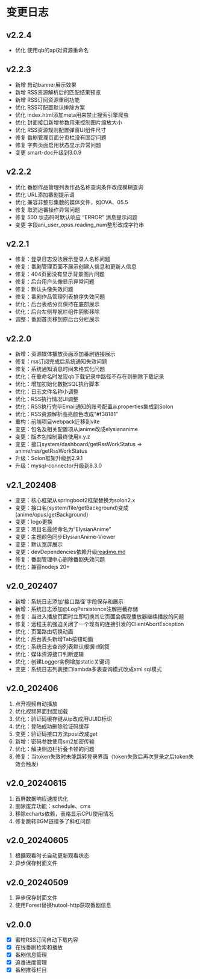 # 变更日志


## v2.2.4
- 优化 使用qb的api对资源重命名


## v2.2.3

- 新增 启动banner展示效果
- 新增 RSS资源解析后的匹配结果预览
- 新增 RSS订阅资源重刷功能
- 优化 RSS可配置默认排除方案
- 优化 index.html添加meta用来禁止搜索引擎爬虫
- 优化 封面接口新增参数用来控制图片缩放大小
- 优化 RSS资源规则配置弹窗UI组件尺寸
- 修复 番剧管理页面分页栏没有固定问题
- 修复 字典页面启用状态显示异常问题
- 变更 smart-doc升级到3.0.9

## v2.2.2

- 优化 番剧作品管理列表作品名称查询条件改成模糊查询
- 优化 URL添加番剧提示语
- 优化 兼容非整形集数的媒体文件，如OVA、05.5
- 修复 取消追番操作异常问题
- 修复 500 状态码时默认响应 “ERROR” 消息提示问题
- 变更 字段ani_user_opus.reading_num整形改成字符串

## v2.2.1

- 修复：登录日志没法展示登录人名称问题
- 修复：番剧管理页面不展示创建人信息和更新人信息
- 修复：404页面没有显示背景图片问题
- 修复：后台用户头像显示异常问题
- 修复：默认头像失效问题
- 修复：番剧作品管理列表排序失效问题
- 优化：后台表格分页保持在底部展示
- 优化：后台左侧导航栏组件阴影移除
- 调整：番剧首页移到原后台分栏展示

## v2.2.0

- 新增：资源媒体播放页面添加番剧链接展示
- 修复：rss订阅完成后系统通知失效问题
- 修复：系统通知消息时间未格式化问题
- 优化：在重命名时发现qb下载记录中路径不存在则删除下载记录
- 优化：增加初始化数据SQL执行脚本
- 优化：日志文件名称小调整
- 优化：RSS执行情况UI调整
- 优化：RSS执行完毕Email通知的账号配置从properties集成到Solon
- 优化：RSS资源解析高亮颜色改成“#f38181”
- 重构：前端项目webpack迁移到vite
- 变更：包名及相关配置项从janime改成elysiananime
- 变更：版本包控制最终使用x.y.z
- 变更：接口system/dashboard/getRssWorkStatus => anime/rss/getRssWorkStatus
- 升级：Solon框架升级到2.9.1
- 升级：mysql-connector升级到8.3.0

## v2.1_202408

- 变更：核心框架从springboot2框架替换为solon2.x
- 变更：接口名(system/file/getBackground)变成(anime/opus/getBackground)
- 变更：logo更换
- 变更：项目名最终命名为“ElysianAnime”
- 变更：主题颜色同步ElysianAnime-Viewer
- 变更：默认宽屏展示
- 变更：devDependencies依赖升级[readme.md](readme.md)
- 修复：番剧管理中心删除番剧失效问题
- 优化：兼容nodejs 20+

## v2.0_202407

- 新增：系统日志添加‘接口路径’字段保存和展示
- 新增：系统日志添加@LogPersistence注解拦截存储
- 修复：当进入播放页面时立即切换其它页面会偶现播放器继续播放的问题
- 修复：远程主机强迫关闭了一个现有的连接引发的ClientAbortException
- 优化：页面路由切换动画
- 优化：后台表头新增Tab按钮动画
- 优化：系统日志查询列表默认根据id倒叙
- 优化：媒体资源接口判断逻辑
- 优化：创建Logger实例增加static关键词
- 变更：系统日志列表接口lambda多表查询模式改成xml sql模式

## v2.0_202406

1. 点开视频自动播放
2. 优化视频界面封面加载
3. 优化：验证码缓存键从ip改成用UUID标识
4. 优化：登陆成功删除验证码缓存
5. 变更：验证码接口方法post改成get
6. 新增：密码参数使用sm2加密传输
7. 优化：解决侧边栏折叠卡顿的问题
8. 修复：当token失效时未能跳转登录界面（token失效后再次登录之后token失效会触发）

## v2.0_20240615

1. 首屏数据响应速度优化
2. 删除废弃功能：schedule、cms
3. 移除echarts依赖，表格显示CPU使用情况
4. 修复跳转BGM链接多了斜杠问题

## v2.0_20240605

1. 根据观看时长自动更新观看状态
2. 异步保存封面文件

## v2.0_20240509

1. 异步保存封面文件
2. 使用Forest替换hutool-http获取番剧信息

## v2.0.0

- [X]  蜜柑RSS订阅自动下载内容
- [X]  在线番剧检索和播放
- [X]  番剧信息管理
- [X]  追番进度管理
- [X]  番剧推荐栏目

